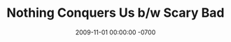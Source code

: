 ---
layout: music
title:  "Nothing Conquers Us b/w Scary Bad"
date:   2009-11-01 00:00:00 -0700
categories: music
image: /img/optimized/nothing-conquers-us.jpg
image_thumb: /img/thumbs/JPEG/nothing-conquers-us.jpg
tracks: [Nothing Conquers Us, Scary Bad]
labels: [Dirtnap Records]
format: 7"
youtube: kMXOTTzWK-Q
buy_link: http://store.greennoiserecords.com/search?x=0&y=0&q=goodnight+loving
---